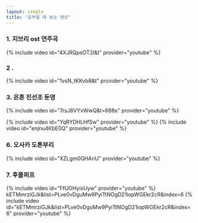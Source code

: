 ```yaml
---
layout: single
title: "공부할 때 보는 영상"
---  
```


### 1. 지브리 ost 연주곡
{% include video id="4XJRQpsOT2I&t" provider="youtube" %}  
  
### 2 . 
{% include video id="1vsN_tKKvb8&t" provider="youtube" %}
  
### 3. 은혼 진선조 둔영
{% include video id="7rsJ8VYvWwQ&t=688s" provider="youtube" %}

{% include video id="YqRYDHLHfSw" provider="youtube" %}
{% include video id="enjnu4KbE0Q" provider="youtube" %}
  
### 6. 오사카 도톤부리
{% include video id="XZLgm0GHAnU" provider="youtube" %}
  
### 7. 후플퍼프
{% include video id="FfUGHyixUyw" provider="youtube" %}
kETMmrziGJk&list=PLve0vDguMw9PyiTtNOgD21iopWGEkr2cR&index=6
{% include video id="kETMmrziGJk&list=PLve0vDguMw9PyiTtNOgD21iopWGEkr2cR&index=6" provider="youtube" %}
